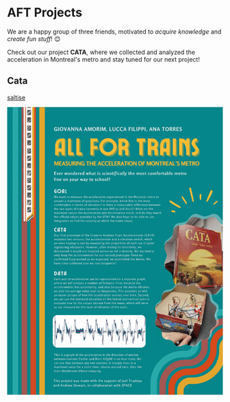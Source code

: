 # AFT Projects

We are a happy group of three friends, motivated to *acquire knowledge* and *create fun stuff*! 😊

Check out our project **CATA**, where we collected and analyzed the acceleration in Montreal's metro and stay tuned for our next project!

## Cata

[saltise](CATA/saltise-poster.png)

![space](CATA/space-poster.png)
